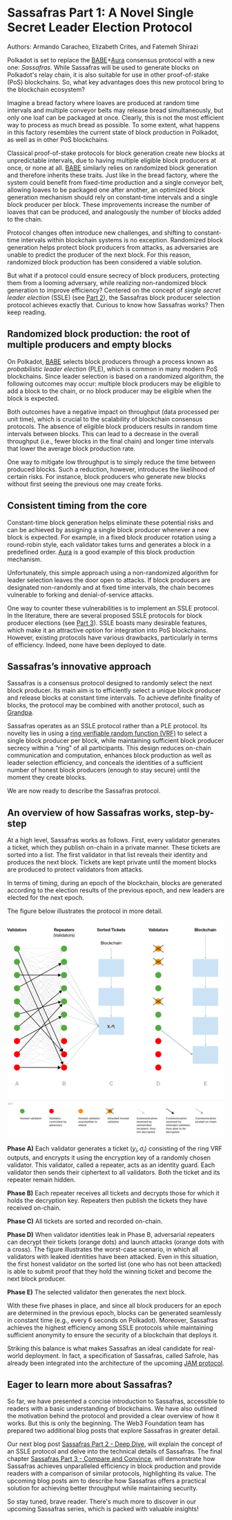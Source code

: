 # Sassafras Part 1: A Novel Single Secret Leader Election Protocol 

Authors: Armando Caracheo, Elizabeth Crites, and Fatemeh Shirazi

Polkadot is set to replace the [BABE](https://wiki.polkadot.network/docs/learn-consensus#block-production-babe)+[Aura](https://openethereum.github.io/Aura.html) consensus protocol with a new one: *Sassafras*. While Sassafras will be used to generate blocks on Polkadot's relay chain, it is also suitable for use in other proof-of-stake (PoS) blockchains. So, what key advantages does this new protocol bring to the blockchain ecosystem?

Imagine a bread factory where loaves are produced at random time intervals and multiple conveyor belts may release bread simultaneously, but only one loaf can be packaged at once. Clearly, this is not the most efficient way to process as much bread as possible. To some extent, what happens in this factory resembles the current state of block production in Polkadot, as well as in other PoS blockchains.

Classical proof-of-stake protocols for block generation create new blocks at unpredictable intervals, due to having multiple eligible block producers at once, or none at all. [BABE](https://wiki.polkadot.network/docs/learn-consensus#block-production-babe) similarly relies on randomized block generation and therefore inherits these traits. Just like in the bread factory, where the system could benefit from fixed-time production and a single conveyor belt, allowing loaves to be packaged one after another, an optimized block generation mechanism should rely on constant-time intervals and a single block producer per block. These improvements increase the number of loaves that can be produced, and analogously the number of blocks added to the chain.

Protocol changes often introduce new challenges, and shifting to constant-time intervals within blockchain systems is no exception. Randomized block generation helps protect block producers from attacks, as adversaries are unable to predict the producer of the next block. For this reason, randomized block production has been considered a viable solution.

But what if a protocol could ensure secrecy of block producers, protecting them from a looming adversary, while realizing non-randomized block generation to improve efficiency? Centered on the concept of *single secret leader election* (SSLE) (see [Part 2](sassafras-part-2)), the Sassafras block producer selection protocol achieves exactly that. Curious to know how Sassafras works? Then keep reading.

## Randomized block production: the root of multiple producers and empty blocks

On Polkadot, [BABE](https://wiki.polkadot.network/docs/learn-consensus#block-production-babe) selects block producers through a process known as *probabilistic leader election* (PLE), which is common in many modern PoS blockchains. Since leader selection is based on a randomized algorithm, the following outcomes may occur: multiple block producers may be eligible to add a block to the chain, or no block producer may be eligible when the block is expected.

Both outcomes have a negative impact on throughput (data processed per unit time), which is crucial to the scalability of blockchain consensus protocols. The absence of eligible block producers results in random time intervals between blocks. This can lead to a decrease in the overall throughput (i.e., fewer blocks in the final chain) and longer time intervals that lower the average block production rate.

One way to mitigate low throughput is to simply reduce the time between produced blocks. Such a reduction, however, introduces the likelihood of certain risks. For instance, block producers who generate new blocks without first seeing the previous one may create forks. 

## Consistent timing from the core

Constant-time block generation helps eliminate these potential risks and can be achieved by assigning a single block producer whenever a new block is expected. For example, in a fixed block producer rotation using a round-robin style, each validator takes turns and generates a block in a predefined order. [Aura](https://openethereum.github.io/Aura.html) is a good example of this block production mechanism.

Unfortunately, this simple approach using a non-randomized algorithm for leader selection leaves the door open to attacks. If block producers are designated non-randomly and at fixed time intervals, the chain becomes vulnerable to forking and denial-of-service attacks.

One way to counter these vulnerabilities is to implement an SSLE protocol. In the literature, there are several proposed SSLE protocols for block producer elections (see [Part 3](Sassafras-part-3)). SSLE boasts many desirable features, which make it an attractive option for integration into PoS blockchains.  However, existing protocols have various drawbacks, particularly in terms of efficiency. Indeed, none have been deployed to date.

## Sassafras’s innovative approach

Sassafras is a consensus protocol designed to randomly select the next block producer. Its main aim is to efficiently select a unique block producer and release blocks at constant time intervals. To achieve definite finality of blocks, the protocol may be combined with another protocol, such as [Grandpa](https://docs.polkadot.com/polkadot-protocol/architecture/polkadot-chain/pos-consensus/#).

Sassafras operates as an SSLE protocol rather than a PLE protocol. Its novelty lies in using a [ring verifiable random function (VRF)](https://eprint.iacr.org/2023/002) to select a single block producer per block, while maintaining sufficient block producer secrecy within a “ring” of all participants. This design reduces on-chain communication and computation, enhances block production as well as leader selection efficiency, and conceals the identities of a sufficient number of honest block producers (enough to stay secure) until the moment they create blocks.

We are now ready to describe the Sassafras protocol.

## An overview of how Sassafras works, step-by-step

At a high level, Sassafras works as follows. First, every validator generates a ticket, which they publish on-chain in a private manner. These tickets are sorted into a list. The first validator in that list reveals their identity and produces the next block. Tickets are kept private until the moment blocks are produced to protect validators from attacks.

In terms of timing, during an epoch of the blockchain, blocks are generated according to the election results of the previous epoch, and new leaders are elected for the next epoch.

The figure below illustrates the protocol in more detail. 

![](Sassafras-diagram.png)

**Phase A)** Each validator generates a ticket $(y_i, \sigma_i)$ consisting of the ring VRF outputs, and encrypts it using the encryption key of a randomly chosen validator. This validator, called a repeater, acts as an identity guard. Each validator then sends their ciphertext to all validators. Both the ticket and its repeater remain hidden.

**Phase B)** Each repeater receives all tickets and decrypts those for which it holds the decryption key. Repeaters then publish the tickets they have received on-chain.

**Phase C)** All tickets are sorted and recorded on-chain.

**Phase D)** When validator identities leak in Phase B, adversarial repeaters can decrypt their tickets (orange dots) and launch attacks (orange dots with a cross). The figure illustrates the worst-case scenario, in which all validators with leaked identities have been attacked. Even in this situation, the first honest validator on the sorted list (one who has not been attacked) is able to submit proof that they hold the winning ticket and become the next block producer.

**Phase E)** The selected validator then generates the next block.

With these five phases in place, and since all block producers for an epoch are determined in the previous epoch, blocks can be generated seamlessly in constant time (e.g., every 6 seconds on Polkadot). Moreover, Sassafras achieves the highest efficiency among SSLE protocols while maintaining sufficient anonymity to ensure the security of a blockchain that deploys it. 


Striking this balance is what makes Sassafras an ideal candidate for real-world deployment. In fact, a specification of Sassafras, called Safrole, has already been integrated into the architecture of the upcoming [JAM protocol](https://graypaper.com/).  

## Eager to learn more about Sassafras?

So far, we have presented a concise introduction to Sassafras, accessible to readers with a basic understanding of blockchains. We have also outlined the motivation behind the protocol and provided a clear overview of how it works. But this is only the beginning. The Web3 Foundation team has prepared two additional blog posts that explore Sassafras in greater detail.

Our next blog post [Sassafras Part 2 - Deep Dive](sassafras-part-2), will explain the concept of an SSLE protocol and delve into the technical details of Sassafras. The final chapter [Sassafras Part 3 - Compare and Convince](Sassafras-part-3), will demonstrate how Sassafras achieves unparalleled efficiency in block production and provide readers with a comparison of similar protocols, highlighting its value. The upcoming blog posts aim to describe how Sassafras offers a practical solution for achieving better throughput while maintaining security.

So stay tuned, brave reader. There's much more to discover in our upcoming Sassafras series, which is packed with valuable insights!


[def]: Sassafras-diagram.png
